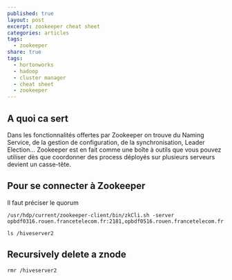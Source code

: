 ```yaml
---
published: true
layout: post
excerpt: zookeeper cheat sheet
categories: articles
tags:
  - zookeeper
share: true
tags:
  - hortonworks
  - hadoop
  - cluster manager
  - cheat sheet
  - zookeeper
---
```


## A quoi ca sert
Dans les fonctionnalités offertes par Zookeeper on trouve du Naming Service, de la gestion de configuration, de la synchronisation, Leader Election… Zookeeper est en fait comme une boîte à outils que vous pouvez utiliser dès que coordonner des process déployés sur plusieurs serveurs devient un casse-tête.

## Pour se connecter à Zookeeper

Il faut préciser le quorum

```shell
/usr/hdp/current/zookeeper-client/bin/zkCli.sh -server opbdf0316.rouen.francetelecom.fr:2181,opbdf0516.rouen.francetelecom.fr:2181,opbdf0613.rouen.francetelecom.fr:2181

ls /hiveserver2
```

## Recursively delete a znode

```shell
rmr /hiveserver2
```
